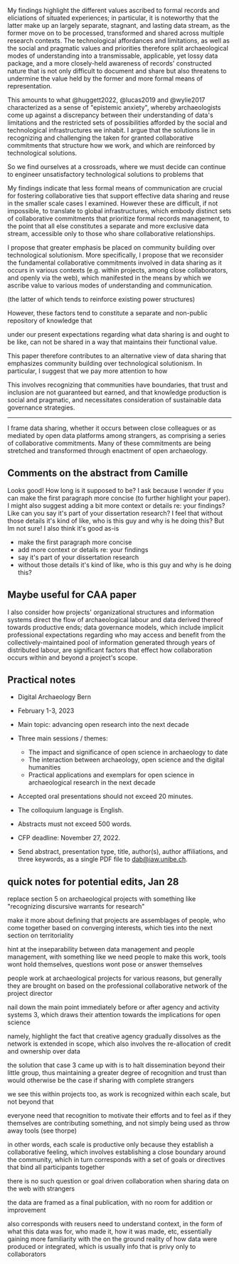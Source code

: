 
My findings highlight the different values ascribed to formal records and eliciations of situated experiences; in particular, it is noteworthy that the latter make up an largely separate, stagnant, and lasting data stream, as the former move on to be processed, transformed and shared across multiple research contexts. The technological affordances and limitations, as well as the social and pragmatic values and priorities therefore split archaeological modes of understanding into a transmissable, applicable, yet lossy data package, and a more closely-held awareness of records' constructed nature that is not only difficult to document and share but also threatens to undermine the value held by the former and more formal means of representation.

This amounts to what @huggett2022, @lucas2019 and @wylie2017 characterized as a sense of "epistemic anxiety", whereby archaeologists come up against a discrepancy between their understanding of data's limitations and the restricted sets of possibilities afforded by the social and technological infrastructures we inhabit. I argue that the solutions lie in recognizing and challenging the taken for granted collaborative commitments that structure how we work, and which are reinforced by technological solutions.


So we find ourselves at a crossroads, where we must decide can continue to engineer unsatisfactory technological solutions to problems that 



My findings indicate that less formal means of communication are crucial for fostering collaborative ties that support effective data sharing and reuse in the smaller scale cases I examined. However these are difficult, if not impossible, to translate to global infrastructures, which embody distinct sets of collaborative commitments that prioritize formal records management, to the point that all else constitutes a separate and more exclusive data stream, accessible only to those who share collaborative relationships.

I propose that greater emphasis be placed on community building over technological solutionism. More specifically, I propose that we reconsider the fundamental collaborative commitments involved in data sharing as it occurs in various contexts (e.g. within projects, among close collaborators, and openly via the web), which manifested in the means by which we ascribe value to various modes of understanding and communication.



(the latter of which tends to reinforce existing power structures)

However, these factors tend to constitute a separate and non-public repository of knowledge that

under our present expectations regarding what data sharing is and ought to be like, can not be shared in a way that maintains their functional value.

This paper therefore contributes to an alternative view of data sharing that emphasizes community building over technological solutionism. In particular, I suggest that we pay more attention to how

This involves recognizing that communities have boundaries, that trust and inclusion are not guaranteed but earned, and that knowledge production is social and pragmatic, and necessitates consideration of sustainable data governance strategies.

---

I frame data sharing, whether it occurs between close colleagues or as mediated by open data platforms among strangers, as comprising a series of collaborative commitments. Many of these commitments are being stretched and transformed through enactment of open archaeology.


## Comments on the abstract from Camille
Looks good! How long is it supposed to be? I ask because I wonder if you can make the first paragraph more concise (to further highlight your paper). I might also suggest adding a bit more context or details re: your findings? Like can you say it's part of your dissertation research? I feel that without those details it's kind of like, who is this guy and why is he doing this? But Im not sure! I also think it's good as-is

- make the first paragraph more concise
- add more context or details re: your findings
- say it's part of your dissertation research
- without those details it's kind of like, who is this guy and why is he doing this?


## Maybe useful for CAA paper

I also consider how projects' organizational structures and information systems direct the flow of archaeological labour and data derived thereof towards productive ends; data governance models, which include implicit professional expectations regarding who may access and benefit from the collectively-maintained pool of information generated through years of distributed labour, are significant factors that effect how collaboration occurs within and beyond a project's scope.


## Practical notes
- Digital Archaeology Bern
- February 1-3, 2023

- Main topic: advancing open research into the next decade
- Three main sessions / themes:
  - The impact and significance of open science in archaeology to date
  - The interaction between archaeology, open science and the digital humanities
  - Practical applications and exemplars for open science in archaeological research in the next decade

- Accepted oral presentations should not exceed 20 minutes.
- The colloquium language is English.
- Abstracts must not exceed 500 words.
- CFP deadline: November 27, 2022.
- Send abstract, presentation type, title, author(s), author affiliations, and three keywords, as a single PDF file to dab@iaw.unibe.ch.

## quick notes for potential edits, Jan 28
replace section 5 on archaeological projects with something like "recognizing discursive warrants for research"

make it more about defining that projects are assemblages of people, who come together based on converging interests, which ties into the next section on territoriality

hint at the inseparability between data management and people management, with something like we need people to make this work, tools wont hold themselves, questions wont pose or answer themselves

people work at archaeological projects for various reasons, but generally they are brought on based on the professional collaborative network of the project director

nail down the main point immediately before or after agency and activity systems 3, which draws their attention towards the implications for open science

namely, highlight the fact that creative agency gradually dissolves as the network is extended in scope, which also involves the re-allocation of credit and ownership over data

the solution that case 3 came up with is to halt dissemination beyond their little group, thus maintaining a greater degree of recognition and trust than would otherwise be the case if sharing with complete strangers

we see this within projects too, as work is recognized within each scale, but not beyond that

everyone need that recognition to motivate their efforts and to feel as if they themselves are contributing something, and not simply being used as throw away tools (see thorpe)

in other words, each scale is productive only because they establish a collaborative feeling, which involves establishing a close boundary around the community, which in turn corresponds with a set of goals or directives that bind all participants together

there is no such question or goal driven collaboration when sharing data on the web with strangers

the data are framed as a final publication, with no room for addition or improvement

also corresponds with reusers need to understand context, in the form of what this data was for, who made it, how it was made, etc, essentially gaining more familiarity with the on the ground reality of how data were produced or integrated, which is usually info that is privy only to collaborators

